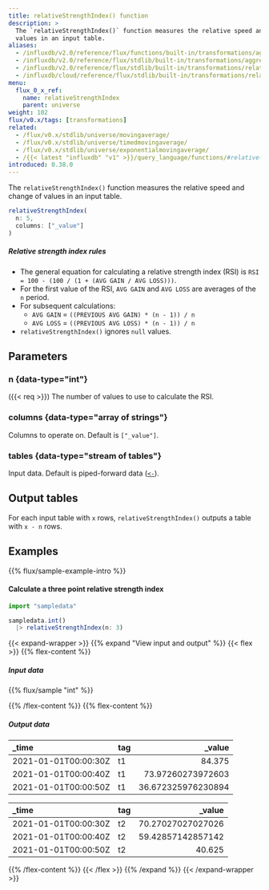 ```yaml
---
title: relativeStrengthIndex() function
description: >
  The `relativeStrengthIndex()` function measures the relative speed and change of
  values in an input table.
aliases:
  - /influxdb/v2.0/reference/flux/functions/built-in/transformations/aggregates/relativestrengthindex/
  - /influxdb/v2.0/reference/flux/stdlib/built-in/transformations/aggregates/relativestrengthindex/
  - /influxdb/v2.0/reference/flux/stdlib/built-in/transformations/relativestrengthindex/
  - /influxdb/cloud/reference/flux/stdlib/built-in/transformations/relativestrengthindex/
menu:
  flux_0_x_ref:
    name: relativeStrengthIndex
    parent: universe
weight: 102
flux/v0.x/tags: [transformations]
related:
  - /flux/v0.x/stdlib/universe/movingaverage/
  - /flux/v0.x/stdlib/universe/timedmovingaverage/
  - /flux/v0.x/stdlib/universe/exponentialmovingaverage/
  - /{{< latest "influxdb" "v1" >}}/query_language/functions/#relative-strength-index, InfluxQL RELATIVE_STRENGTH_INDEX()
introduced: 0.38.0
---
```


The `relativeStrengthIndex()` function measures the relative speed and change of
values in an input table.

```js
relativeStrengthIndex(
  n: 5,
  columns: ["_value"]
)
```

##### Relative strength index rules
- The general equation for calculating a relative strength index (RSI) is
  `RSI = 100 - (100 / (1 + (AVG GAIN / AVG LOSS)))`.
- For the first value of the RSI, `AVG GAIN` and `AVG LOSS` are averages of the `n` period.
- For subsequent calculations:
  - `AVG GAIN` = `((PREVIOUS AVG GAIN) * (n - 1)) / n`
  - `AVG LOSS` = `((PREVIOUS AVG LOSS) * (n - 1)) / n`
- `relativeStrengthIndex()` ignores `null` values.

## Parameters

### n {data-type="int"}
({{< req >}})
The number of values to use to calculate the RSI.

### columns {data-type="array of strings"}
Columns to operate on.
Default is `["_value"]`.

### tables {data-type="stream of tables"}
Input data.
Default is piped-forward data ([`<-`](/flux/v0.x/spec/expressions/#pipe-expressions)).

## Output tables
For each input table with `x` rows, `relativeStrengthIndex()` outputs a table
with `x - n` rows.

## Examples
{{% flux/sample-example-intro %}}

#### Calculate a three point relative strength index
```js
import "sampledata"

sampledata.int()
  |> relativeStrengthIndex(n: 3)
```

{{< expand-wrapper >}}
{{% expand "View input and output" %}}
{{< flex >}}
{{% flex-content %}}

##### Input data
{{% flux/sample "int" %}}

{{% /flex-content %}}
{{% flex-content %}}

##### Output data
| _time                | tag |             _value |
| :------------------- | :-- | -----------------: |
| 2021-01-01T00:00:30Z | t1  |             84.375 |
| 2021-01-01T00:00:40Z | t1  |  73.97260273972603 |
| 2021-01-01T00:00:50Z | t1  | 36.672325976230894 |

| _time                | tag |            _value |
| :------------------- | :-- | ----------------: |
| 2021-01-01T00:00:30Z | t2  | 70.27027027027026 |
| 2021-01-01T00:00:40Z | t2  | 59.42857142857142 |
| 2021-01-01T00:00:50Z | t2  |            40.625 |
{{% /flex-content %}}
{{< /flex >}}
{{% /expand %}}
{{< /expand-wrapper >}}

